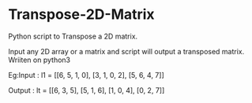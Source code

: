 # Transpose-2D-Matrix
Python script to Transpose a 2D matrix.

Input any 2D array or a matrix and script will output a transposed matrix.
Wriiten on python3

Eg:Input :  l1 = [[6, 5, 1, 0],
                  [3, 1, 0, 2],
                  [5, 6, 4, 7]]

Output : lt = [[6, 3, 5],
               [5, 1, 6],
               [1, 0, 4],
               [0, 2, 7]]

